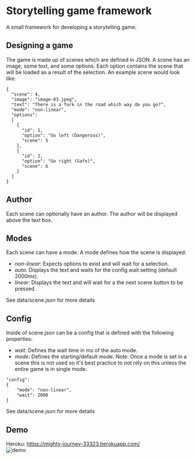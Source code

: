 # Storytelling game framework  
A small framework for developing a storytelling game.  

## Designing a game  
The game is made up of scenes which are defined in JSON. A scene has an image, some text, and some options. Each option contains the scene that will be loaded as a result of the selection. An example scene would look like:    
```
{
  "scene": 4,
  "image": "image-03.jpeg",
  "text": "There is a fork in the road which way do you go?",
  "mode": "non-linear",
  "options":
  [
    {
      "id": 1,
      "option": "Go left (Dangerous)",
      "scene": 5
    },
    {
      "id": 2,
      "option": "Go right (Safe)",
      "scene": 6
    }
  ]
}
```  

## Author
Each scene can optionally have an author. The author will be displayed above the text box.  

## Modes  
Each scene can have a mode. A mode defines how the scene is displayed:  
- *non-linear*: Expects options to exist and will wait for a selection.  
- *auto*: Displays the text and waits for the config.wait setting (default 2000ms).  
- *linear*: Displays the text and will wait for a the next scene button to be pressed.  

See data/scene.json for more details  

## Config
Inside of scene.json can be a config that is defined with the following properties:  
- *wait*: Defines the wait time in ms of the auto mode.  
- *mode*: Defines the starting/default mode. Note: Once a mode is set in a scene this is not used so it's best practice to not rely on this unless the entire game is in single mode.  
```
"config":
{
    "mode": "non-linear",
    "wait": 2000
}
```  

See data/scene.json for more details  
## Demo  
Heroku: https://mighty-journey-33323.herokuapp.com/  
![demo](https://media.giphy.com/media/3o8dFljDMg8ub3jWGQ/giphy.gif)
